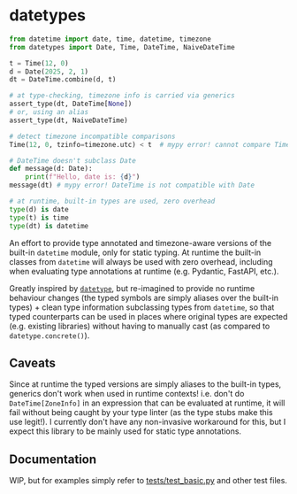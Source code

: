 # datetypes

```python
from datetime import date, time, datetime, timezone
from datetypes import Date, Time, DateTime, NaiveDateTime

t = Time(12, 0)
d = Date(2025, 2, 1)
dt = DateTime.combine(d, t)

# at type-checking, timezone info is carried via generics
assert_type(dt, DateTime[None])
# or, using an alias
assert_type(dt, NaiveDateTime)

# detect timezone incompatible comparisons
Time(12, 0, tzinfo=timezone.utc) < t  # mypy error! cannot compare Time[timezone] with NaiveTime

# DateTime doesn't subclass Date
def message(d: Date):
    print(f"Hello, date is: {d}")
message(dt) # mypy error! DateTime is not compatible with Date

# at runtime, built-in types are used, zero overhead
type(d) is date
type(t) is time
type(dt) is datetime
```

An effort to provide type annotated and timezone-aware versions of the built-in
`datetime` module, only for static typing. At runtime the built-in classes from
`datetime` will always be used with zero overhead, including when evaluating
type annotations at runtime (e.g. Pydantic, FastAPI, etc.).

Greatly inspired by [`datetype`](https://github.com/glyph/DateType), but
re-imagined to provide no runtime behaviour changes (the typed symbols are
simply aliases over the built-in types) + clean type information subclassing
types from `datetime`, so that typed counterparts can be used in places where
original types are expected (e.g. existing libraries) without having to manually
cast (as compared to `datetype.concrete()`).

## Caveats

Since at runtime the typed versions are simply aliases to the built-in types,
generics don't work when used in runtime contexts! i.e. don't do
`DateTime[ZoneInfo]` in an expression that can be evaluated at runtime, it will
fail without being caught by your type linter (as the type stubs make this use
legit!). I currently don't have any non-invasive workaround for this, but I
expect this library to be mainly used for static type annotations.

## Documentation

WIP, but for examples simply refer to [tests/test_basic.py](tests/test_basic.py)
and other test files.
